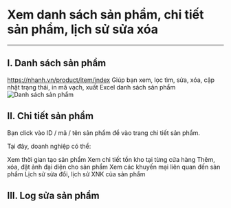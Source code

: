 # Xem danh sách sản phẩm, chi tiết sản phẩm, lịch sử sửa xóa
---
## I. Danh sách sản phẩm
https://nhanh.vn/product/item/index
Giúp bạn xem, lọc tìm, sửa, xóa, cập nhật trạng thái, in mã vạch, xuất Excel danh sách sản phẩm
![Danh sách sản phẩm](https://raw.githubusercontent.com/nhanhapi/manual/master/docs/san-pham/img/sp_dssp.png)
## II. Chi tiết sản phẩm
Bạn click vào ID / mã / tên sản phẩm để vào trang chi tiết sản phẩm.

Tại đây, doanh nghiệp có thể:

Xem thời gian tạo sản phẩm
Xem chi tiết tồn kho tại từng cửa hàng
Thêm, xóa, đặt ảnh đại diện cho sản phẩm
Xem các khuyến mại liên quan đến sản phẩm
Lịch sử sửa đổi, lịch sử XNK của sản phẩm
## III. Log sửa sản phẩm

